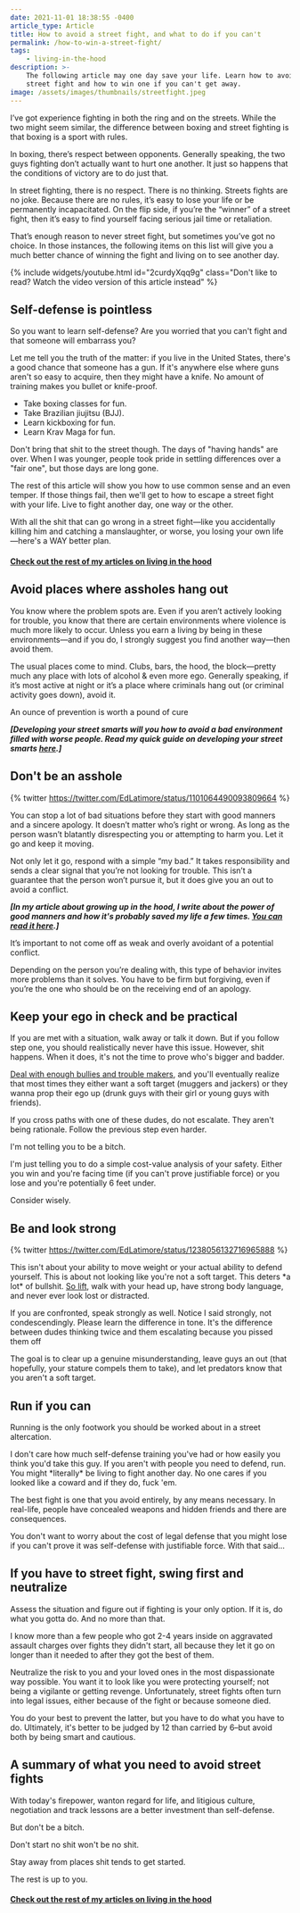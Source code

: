 ```yaml
---
date: 2021-11-01 18:38:55 -0400
article_type: Article
title: How to avoid a street fight, and what to do if you can't
permalink: /how-to-win-a-street-fight/
tags:
    - living-in-the-hood
description: >-
    The following article may one day save your life. Learn how to avoid a
    street fight and how to win one if you can't get away.
image: /assets/images/thumbnails/streetfight.jpeg
---
```

I’ve got experience fighting in both the ring and on the streets. While the two might seem similar, the difference between boxing and street fighting is that boxing is a sport with rules.

In boxing, there’s respect between opponents. Generally speaking, the two guys fighting don’t actually want to hurt one another. It just so happens that the conditions of victory are to do just that.

In street fighting, there is no respect. There is no thinking. Streets fights are no joke. Because there are no rules, it’s easy to lose your life or be permanently incapacitated. On the flip side, if you’re the “winner” of a street fight, then it’s easy to find yourself facing serious jail time or retaliation.

That’s enough reason to never street fight, but sometimes you’ve got no choice. In those instances, the following items on this list will give you a much better chance of winning the fight and living on to see another day.

{% include widgets/youtube.html id="2curdyXqq9g" class="Don't like to read? Watch the video version of this article instead" %}

## Self-defense is pointless

So you want to learn self-defense? Are you worried that you can't fight and that someone will embarrass you?

Let me tell you the truth of the matter: if you live in the United States, there's a good chance that someone has a gun. If it's anywhere else where guns aren't so easy to acquire, then they might have a knife. No amount of training makes you bullet or knife-proof.

* Take boxing classes for fun.
* Take Brazilian jiujitsu (BJJ).
* Learn kickboxing for fun.
* Learn Krav Maga for fun.

Don't bring that shit to the street though. The days of "having hands" are over. When I was younger, people took pride in settling differences over a "fair one", but those days are long gone.

The rest of this article will show you how to use common sense and an even temper. If those things fail, then we'll get to how to escape a street fight with your life. Live to fight another day, one way or the other.

With all the shit that can go wrong in a street fight—like you accidentally killing him and catching a manslaughter, or worse, you losing your own life—here's a WAY better plan.

#### [Check out the rest of my articles on living in the hood](https://edlatimore.com/living-in-the-hood)

## Avoid places where assholes hang out

You know where the problem spots are. Even if you aren’t actively looking for trouble, you know that there are certain environments where violence is much more likely to occur. Unless you earn a living by being in these environments—and if you do, I strongly suggest you find another way—then avoid them.

The usual places come to mind. Clubs, bars, the hood, the block—pretty much any place with lots of alcohol & even more ego. Generally speaking, if it’s most active at night or it’s a place where criminals hang out (or criminal activity goes down), avoid it.

An ounce of prevention is worth a pound of cure

***\[Developing your street smarts will you how to avoid a bad environment filled with worse people. Read my quick guide on developing your street smarts [here](/how-to-be-street-smart/).\]***

## Don't be an asshole

{% twitter https://twitter.com/EdLatimore/status/1101064490093809664 %}

You can stop a lot of bad situations before they start with good manners and a sincere apology. It doesn’t matter who’s right or wrong. As long as the person wasn’t blatantly disrespecting you or attempting to harm you. Let it go and keep it moving.

Not only let it go, respond with a simple “my bad.” It takes responsibility and sends a clear signal that you’re not looking for trouble. This isn’t a guarantee that the person won’t pursue it, but it does give you an out to avoid a conflict.

***\[In my article about growing up in the hood, I write about the power of good manners and how it's probably saved my life a few times. [You can read it here](/lessons-from-the-ghetto-willingness-to-fight/).\]***

It’s important to not come off as weak and overly avoidant of a potential conflict.

Depending on the person you’re dealing with, this type of behavior invites more problems than it solves. You have to be firm but forgiving, even if you’re the one who should be on the receiving end of an apology.

## Keep your ego in check and be practical

If you are met with a situation, walk away or talk it down. But if you follow step one, you should realistically never have this issue. However, shit happens. When it does, it's not the time to prove who's bigger and badder.

[Deal with enough bullies and trouble makers](/lessons-from-the-ghetto-willingness-to-fight/), and you'll eventually realize that most times they either want a soft target (muggers and jackers) or they wanna prop their ego up (drunk guys with their girl or young guys with friends).

If you cross paths with one of these dudes, do not escalate. They aren't being rationale. Follow the previous step even harder.

I'm not telling you to be a bitch.

I'm just telling you to do a simple cost-value analysis of your safety. Either you win and you're facing time (if you can't prove justifiable force) or you lose and you're potentially 6 feet under.

Consider wisely.

## Be and look strong

{% twitter https://twitter.com/EdLatimore/status/1238056132716965888 %}

This isn't about your ability to move weight or your actual ability to defend yourself. This is about not looking like you're not a soft target. This deters \*a lot\* of bullshit. [So lift](/life-lessons-from-gym/), walk with your head up, have strong body language, and never ever look lost or distracted.

If you are confronted, speak strongly as well. Notice I said strongly, not condescendingly. Please learn the difference in tone. It's the difference between dudes thinking twice and them escalating because you pissed them off

The goal is to clear up a genuine misunderstanding, leave guys an out (that hopefully, your stature compels them to take), and let predators know that you aren't a soft target.

## Run if you can

Running is the only footwork you should be worked about in a street altercation.

I don't care how much self-defense training you've had or how easily you think you'd take this guy. If you aren't with people you need to defend, run. You might \*literally\* be living to fight another day. No one cares if you looked like a coward and if they do, fuck 'em.

The best fight is one that you avoid entirely, by any means necessary. In real-life, people have concealed weapons and hidden friends and there are consequences.

You don't want to worry about the cost of legal defense that you might lose if you can't prove it was self-defense with justifiable force. With that said…

## If you have to street fight, swing first and neutralize

Assess the situation and figure out if fighting is your only option. If it is, do what you gotta do. And no more than that.

I know more than a few people who got 2-4 years inside on aggravated assault charges over fights they didn't start, all because they let it go on longer than it needed to after they got the best of them.

Neutralize the risk to you and your loved ones in the most dispassionate way possible. You want it to look like you were protecting yourself; not being a vigilante or getting revenge. Unfortunately, street fights often turn into legal issues, either because of the fight or because someone died.

You do your best to prevent the latter, but you have to do what you have to do. Ultimately, it's better to be judged by 12 than carried by 6–but avoid both by being smart and cautious.

## A summary of what you need to avoid street fights

With today's firepower, wanton regard for life, and litigious culture, negotiation and track lessons are a better investment than self-defense.

But don't be a bitch.

Don't start no shit won't be no shit.

Stay away from places shit tends to get started.

The rest is up to you.

#### [Check out the rest of my articles on living in the hood](https://edlatimore.com/living-in-the-hood)
